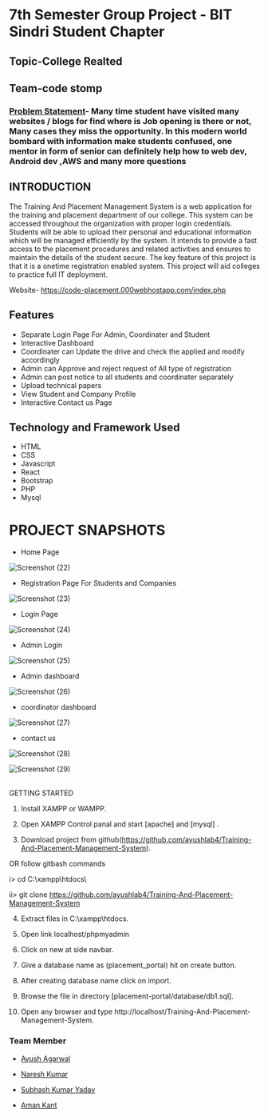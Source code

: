 # 7th Semester Group Project - BIT Sindri Student Chapter
## Topic-College Realted

## Team-code stomp


### [Problem Statement]()- Many time student have visited many websites / blogs for find where is Job opening is there or not, Many cases they miss the opportunity. In this modern world bombard with information make students confused, one mentor in form of senior can definitely help how to web dev, Android dev ,AWS and many more questions 




## INTRODUCTION

The Training And Placement Management System is a web application for the training and  placement department of our college. This system can be accessed throughout the  organization with proper login credentials. Students will be able to upload their  personal and educational information which will be managed efficiently by the  system. It intends to provide a fast access to the placement procedures and related  activities and ensures to maintain the details of the student secure. The key feature of  this project is that it is a onetime registration enabled system. This project will aid colleges to practice full IT deployment.

Website- https://code-placement.000webhostapp.com/index.php


## Features
- Separate Login Page For Admin, Coordinater and Student
- Interactive Dashboard
- Coordinater can Update the drive and check the applied and modify accordingly
- Admin can Approve and reject request of All type of registration 
- Admin can post notice to all students and coordinater separately
- Upload technical papers
- View Student and Company Profile
- Interactive Contact us Page



## Technology and Framework Used
- HTML
- CSS
- Javascript
- React
- Bootstrap
- PHP
- Mysql











# PROJECT SNAPSHOTS

- Home Page







![Screenshot (22)](https://github.com/ayushlab4/Training-And-Placement-Management-System/assets/80815483/065ae7a1-7f59-4c0f-b85c-47d04a8ffb2a)

- Registration Page For Students and Companies


![Screenshot (23)](https://github.com/ayushlab4/Training-And-Placement-Management-System/assets/80815483/a48cb496-723f-4124-b55a-0fc4de759948)

 
 - Login Page
 

![Screenshot (24)](https://github.com/ayushlab4/Training-And-Placement-Management-System/assets/80815483/30b52c5a-e937-4928-9959-694eeff48dc4)

  - Admin Login

![Screenshot (25)](https://github.com/ayushlab4/Training-And-Placement-Management-System/assets/80815483/b9bf8320-d34b-4a13-a195-6e4cd898904b)

  - Admin dashboard




![Screenshot (26)](https://github.com/ayushlab4/Training-And-Placement-Management-System/assets/80815483/86088c7b-d1c0-49d7-8b76-dee36172dad5)

   - coordinator dashboard

![Screenshot (27)](https://github.com/ayushlab4/Training-And-Placement-Management-System/assets/80815483/4dbf0aae-af7a-4e3e-b50c-77590da27b1d)

   - contact us


![Screenshot (28)](https://github.com/ayushlab4/Training-And-Placement-Management-System/assets/80815483/8f7345ea-17be-41ca-ab71-98e013d5cb27)

![Screenshot (29)](https://github.com/ayushlab4/Training-And-Placement-Management-System/assets/80815483/eb71a3bf-60a5-43d9-b4fe-e2ba20ead807)


<br>
GETTING STARTED

1. Install XAMPP or WAMPP.

2. Open XAMPP Control panal and start [apache] and [mysql] .

3. Download project from github(https://github.com/ayushlab4/Training-And-Placement-Management-System).

OR follow gitbash commands

i> cd C:\\xampp\htdocs\

ii> git clone https://github.com/ayushlab4/Training-And-Placement-Management-System

4. Extract files in C:\xampp\htdocs.

5. Open link localhost/phpmyadmin

6. Click on new at side navbar.

7. Give a database name as (placement_portal) hit on create button.

8. After creating database name click on import.

9. Browse the file in directory [placement-portal/database/db1.sql].

10. Open any browser and type http://localhost/Training-And-Placement-Management-System.






















### Team Member

- [Ayush Agarwal](https://github.com/ayushlab4)

- [Naresh Kumar](https://github.com/SuyashRawat)

- [Subhash Kumar Yadav](https://github.com/jazz1706)

- [Aman Kant](https://github.com/jazz1706)


